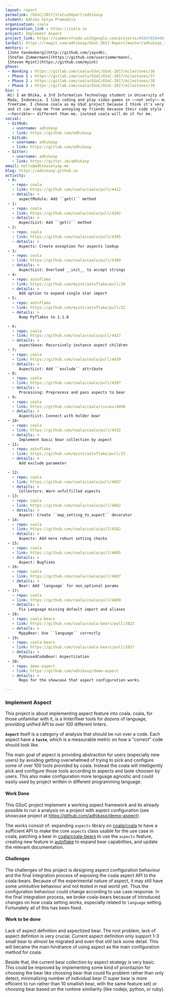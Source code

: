 ```yaml
---
layout: report
permalink: /GSoC/2017/StatusReport/adhikasp
student: Adhika Setya Pramudita
organisation: coala
organisation_link : https://coala.io
project: Implement Aspect
project_link: https://summerofcode.withgoogle.com/projects/#5847850440196096
tarball: https://rawgit.com/adhikasp/GSoC-2017-Report/master/adhikasp_tarball.tar.gz
mentors: >
 [John Vandenberg](http://github.com/jayvdb),
 [Stefan Zimmermann](https://github.com/userzimmermann),
 [Steven Myint](https://github.com/myint)
phase:
 - Bonding : https://gitlab.com/coala/GSoC/GSoC-2017/milestones/36
 - Phase 1 : https://gitlab.com/coala/GSoC/GSoC-2017/milestones/37
 - Phase 2 : https://gitlab.com/coala/GSoC/GSoC-2017/milestones/38
 - Phase 3 : https://gitlab.com/coala/GSoC/GSoC-2017/milestones/39
bio: >
 Hi! I am Dhika, a 3rd Information Technology student in University of Gadjah
 Mada, Indonesia. I like coding and play video games in ~~not only~~ my
 freetime. I choose coala as my GSoC project because I think it's very cool,
 and it can stop me from annoying my friends because their code style is
 ~~horrible~~ different than me, instead coala will do it for me.
social:
 - GitHub:
   - username: adhikasp
   - link: https://github.com/adhikasp
 - GitLab:
   - username: adhikasp
   - link: https://gitlab.com/adhikasp
 - Gitter:
   - username: adhikasp
   - link: https://gitter.im/adhikasp
email: hello@adhikasetyap.me
blog: https://adhikasp.github.io
activity:
 - 0:
   - repo: coala
   - link: https://github.com/coala/coala/pull/4412
   - details: >
      aspectModule: Add ``get()`` method
 - 1:
   - repo: coala
   - link: https://github.com/coala/coala/pull/4392
   - details: >
      AspectList: Add ``get()`` method
 - 2:
   - repo: coala
   - link: https://github.com/coala/coala/pull/4395
   - details: >
      Aspects: Create exception for aspects lookup
 - 3:
   - repo: coala
   - link: https://github.com/coala/coala/pull/4389
   - details: >
      AspectList: Overload __init__ to accept strings
 - 4:
   - repo: autoflake
   - link: https://github.com/myint/autoflake/pull/18
   - details: >
      Add option to expand single star import
 - 5:
   - repo: autoflake
   - link: https://github.com/myint/autoflake/pull/22
   - details: >
      Bump Pyflakes to 1.1.0

 - 6:
   - repo: coala
   - link: https://github.com/coala/coala/pull/4427
   - details: >
      aspectbase: Recursively instance aspect children
 - 7:
   - repo: coala
   - link: https://github.com/coala/coala/pull/4439
   - details: >
      AspectList: Add ``exclude`` attribute
 - 8:
   - repo: coala
   - link: https://github.com/coala/coala/pull/4397
   - details: >
      Processing: Preprocess and pass aspects to bear
 - 9:
   - repo: coala
   - link: https://github.com/coala/coala/issues/4490
   - details: >
      AspectList: Connect with holder bear
 - 10:
   - repo: coala
   - link: https://github.com/coala/coala/pull/4532
   - details: >
      Implement basic bear collection by aspect
 - 11:
   - repo: autoflake
   - link: https://github.com/myint/autoflake/pull/23
   - details: >
      Add exclude parameter

 - 12:
   - repo: coala
   - link: https://github.com/coala/coala/pull/4657
   - details: >
      Collectors: Warn unfulfilled aspects
 - 13:
   - repo: coala
   - link: https://github.com/coala/coala/pull/4662
   - details: >
      Aspect: Create ``map_setting_to_aspect`` decorator
 - 14:
   - repo: coala
   - link: https://github.com/coala/coala/pull/4582
   - details: >
      Aspects: Add more robust setting checks
 - 15:
   - repo: coala
   - link: https://github.com/coala/coala/pull/4685
   - details: >
      Aspect: Bugfixes
 - 16:
   - repo: coala
   - link: https://github.com/coala/coala/pull/4687
   - details: >
      Bear: Add `language` for non_optional params
 - 17:
   - repo: coala
   - link: https://github.com/coala/coala/pull/4689
   - details: >
      Fix Language missing default import and aliases
 - 18:
   - repo: coala-bears
   - link: https://github.com/coala/coala-bears/pull/2023
   - details: >
      MypyBear: Use ``language`` correctly
 - 19:
   - repo: coala-bears
   - link: https://github.com/coala/coala-bears/pull/2017
   - details: >
      PyUnusedCodeBear: Aspectization
 - 20:
   - repo: demo-aspect
   - link: https://github.com/adhikasp/demo-aspect
   - details: >
      Repo for the showcase that aspect configuration works.

---
```


### Implement Aspect

This project is about implementing aspect feature into coala. coala, for those
unfamiliar with it, is a linter/fixer tools for *dozens* of language, providing
unified API to *over 100* different linters.

**`Aspect`** itself is a category of analysis that should be run over a code.
Each aspect have a **`taste`**, which is a measurable metric on how a
"*correct*" code should look like.

The main goal of aspect is providing abstraction for users (especially new
users) by avoiding getting overwhelmed of trying to pick and configure some of
over 100 tools provided by coala. Instead the coala will intelligently pick
and configure those tools according to aspects and taste choosen by users.
This also make configuration more language agnostic and could easily used by
project written in different programming language.

#### Work Done

This GSoC project implement a working aspect framework and its already possible
to run a analysis on a project with aspect configuration (see showcase project
at <https://github.com/adhikasp/demo-aspect>).

The works consist of: expanding `aspects` library on [coala/coala](https://github.com/coala/coala)
to have a sufficient API to make the core `aspects` class usable for the use
case in coala, patching a bear in [coala/coala-bears](https://github.com/coala/coala-bears)
to use the `aspects` feature, creating new feature in [autoflake](https://github.com/myint/autoflake)
to expand bear capabilities, and update the relevant documentation.

#### Challenges

The challenges of this project is designing aspect configuration behaviour and
the final integration process of exposing the coala aspect API to the
coala-bears. Because of the experimental nature of aspect, it may still have
some unintuitive behaviour and not tested in real world yet. Thus the
configuration behaviour could change according to use case response. In the
final integration process, we broke coala-bears because of introduced changes
on how coala setting works, especially related to `language` setting.
Fortunately all of this has been fixed.

#### Work to be done

Lack of aspect definition and aspectized bear. The root problem, lack of
aspect defintion is very crucial. Current aspect definition only support 1-3
small bear to *almost* be migrated and even that still lack some detail. This
will became the main hindrance of using aspect as the main configuration
method for coala.

Beside that, the current bear collection by aspect strategy is very basic.
This could be improved by implementing some kind of prioritazion for choosing
the bear like choosing bear that could fix problem rather than only detect,
minimalizing number of individual bear (1 super bear is more efficient to run
rather than 10 smallish bear, with the same feature set) or choosing bear based
on the runtime similiarity (like nodejs, python, or ruby).
